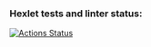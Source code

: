 ### Hexlet tests and linter status:
[![Actions Status](https://github.com/0byrif/java-project-78/actions/workflows/hexlet-check.yml/badge.svg)](https://github.com/0byrif/java-project-78/actions)